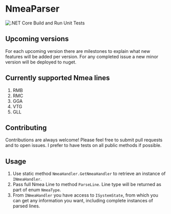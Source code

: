 # NmeaParser

![.NET Core Build and Run Unit Tests](https://github.com/DevsAnon/NmeaParser/workflows/.NET%20Core%20Build%20and%20Run%20Unit%20Tests/badge.svg?event=push)

## Upcoming versions
For each upcoming version there are milestones to explain what new features will be added per version. For any completed issue a new minor version will be deployed to nuget.

## Currently supported Nmea lines

1. RMB
2. RMC
3. GGA
4. VTG
4. GLL

## Contributing
Contributions are always welcome! Please feel free to submit pull requests and to open issues. I prefer to have tests on all public methods if possible.

## Usage

1. Use static method `NmeaHandler.GetNmeaHandler` to retrieve an instance of `INmeaHandler`.
2. Pass full Nmea Line to method `ParseLine`. Line type will be returned as part of enum `NmeaType`.
3. From `INmeaHandler` you have access to `ISystemState`, from which you can get any information you want, including complete instances of parsed lines.
